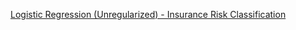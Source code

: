 [Logistic Regression (Unregularized) - Insurance Risk Classification]([https://dataplatform.cloud.ibm.com/analytics/notebooks/v2/0526b408-a285-4b8a-9c2b-14fa9404115a/view?access_token=33cb6e14f5225e8e52317592a2c9fa434e7237d7bfe12ed68a8f7faf9c34b6b9)
